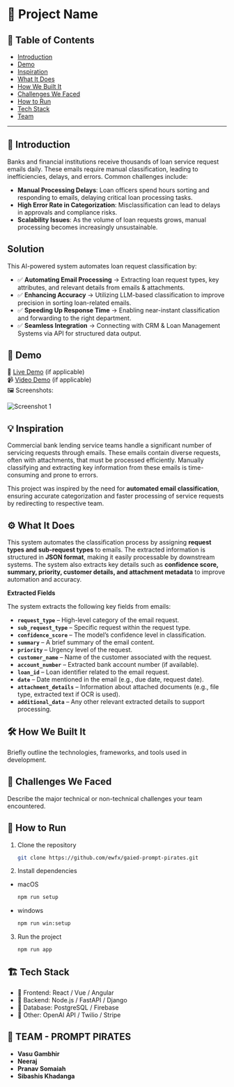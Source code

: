 # 🚀 Project Name

## 📌 Table of Contents
- [Introduction](#introduction)
- [Demo](#demo)
- [Inspiration](#inspiration)
- [What It Does](#what-it-does)
- [How We Built It](#how-we-built-it)
- [Challenges We Faced](#challenges-we-faced)
- [How to Run](#how-to-run)
- [Tech Stack](#tech-stack)
- [Team](#team)

---

## 🎯 Introduction
Banks and financial institutions receive thousands of loan service request emails daily. These emails require manual classification, leading to inefficiencies, delays, and errors. Common challenges include:

- **Manual Processing Delays**: Loan officers spend hours sorting and responding to emails, delaying critical loan processing tasks.
- **High Error Rate in Categorization**: Misclassification can lead to delays in approvals and compliance risks.
- **Scalability Issues**: As the volume of loan requests grows, manual processing becomes increasingly unsustainable.

## Solution
This AI-powered system automates loan request classification by:

- ✅ **Automating Email Processing** → Extracting loan request types, key attributes, and relevant details from emails & attachments.
- ✅ **Enhancing Accuracy** → Utilizing LLM-based classification to improve precision in sorting loan-related emails.
- ✅ **Speeding Up Response Time** → Enabling near-instant classification and forwarding to the right department.
- ✅ **Seamless Integration** → Connecting with CRM & Loan Management Systems via API for structured data output.
## 🎥 Demo
🔗 [Live Demo](#) (if applicable)  
📹 [Video Demo](#) (if applicable)  
🖼️ Screenshots:

![Screenshot 1](link-to-image)

## 💡 Inspiration
Commercial bank lending service teams handle a significant number of servicing requests through emails. These emails contain diverse requests, often with attachments, that must be processed efficiently. Manually classifying and extracting key information from these emails is time-consuming and prone to errors.

This project was inspired by the need for **automated email classification**, ensuring accurate categorization and faster processing of service requests by redirecting to respective team.


## ⚙️ What It Does

This system automates the classification process by assigning **request types and sub-request types** to emails. The extracted information is structured in **JSON format**, making it easily processable by downstream systems. The system also extracts key details such as **confidence score, summary, priority, customer details, and attachment metadata** to improve automation and accuracy.


**Extracted Fields**

The system extracts the following key fields from emails:

- **`request_type`** – High-level category of the email request.
- **`sub_request_type`** – Specific request within the request type.
- **`confidence_score`** – The model’s confidence level in classification.
- **`summary`** – A brief summary of the email content.
- **`priority`** – Urgency level of the request.
- **`customer_name`** – Name of the customer associated with the request.
- **`account_number`** – Extracted bank account number (if available).
- **`loan_id`** – Loan identifier related to the email request.
- **`date`** – Date mentioned in the email (e.g., due date, request date).
- **`attachment_details`** – Information about attached documents (e.g., file type, extracted text if OCR is used).
- **`additional_data`** – Any other relevant extracted details to support processing.

## 🛠️ How We Built It
Briefly outline the technologies, frameworks, and tools used in development.

## 🚧 Challenges We Faced
Describe the major technical or non-technical challenges your team encountered.

## 🏃 How to Run
1. Clone the repository  
   ```sh
   git clone https://github.com/ewfx/gaied-prompt-pirates.git
   ```
2. Install dependencies 
- macOS 
   ```sh
   npm run setup 
   ```
- windows
   ```sh
   npm run win:setup 
   ```
3. Run the project  
   ```sh
   npm run app
   ```

## 🏗️ Tech Stack
- 🔹 Frontend: React / Vue / Angular
- 🔹 Backend: Node.js / FastAPI / Django
- 🔹 Database: PostgreSQL / Firebase
- 🔹 Other: OpenAI API / Twilio / Stripe

## 👥 TEAM - PROMPT PIRATES
- **Vasu Gambhir** 
- **Neeraj** 
- **Pranav Somaiah** 
- **Sibashis Khadanga** 
